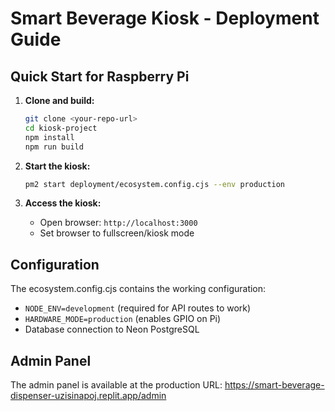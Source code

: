 # Smart Beverage Kiosk - Deployment Guide

## Quick Start for Raspberry Pi

1. **Clone and build:**
   ```bash
   git clone <your-repo-url>
   cd kiosk-project
   npm install
   npm run build
   ```

2. **Start the kiosk:**
   ```bash
   pm2 start deployment/ecosystem.config.cjs --env production
   ```

3. **Access the kiosk:**
   - Open browser: `http://localhost:3000`
   - Set browser to fullscreen/kiosk mode

## Configuration

The ecosystem.config.cjs contains the working configuration:
- `NODE_ENV=development` (required for API routes to work)
- `HARDWARE_MODE=production` (enables GPIO on Pi)
- Database connection to Neon PostgreSQL

## Admin Panel

The admin panel is available at the production URL:
https://smart-beverage-dispenser-uzisinapoj.replit.app/admin